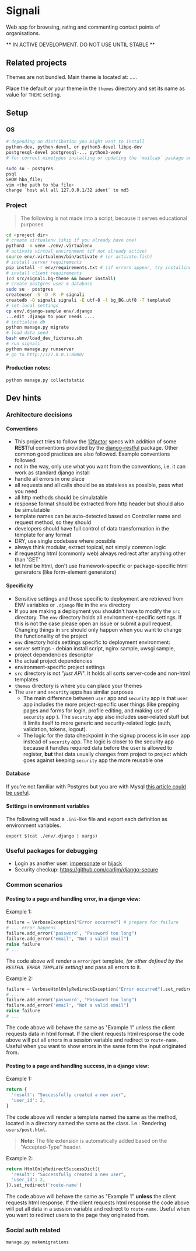 
# Signali
Web app for browsing, rating and commenting contact points of organisations.

** IN ACTIVE DEVELOPMENT. DO NOT USE UNTIL STABLE **

## Related projects
Themes are not bundled. Main theme is located at: .....

Place the default or your theme in the `themes` directory and set its name as value for `THEME` setting. 

## Setup
### OS

```sh
# depending on distribution you might want to install 
python-dev, python-devel, or python3-devel libpq-dev
postgresql-devel postgresql-... python3-venv
# for correct mimetypes installing or updating the `mailcap` package on a RedHat-based distribution, or `mime-support` on a Debian distribution.

sudo su - postgres
psql
SHOW hba_file;
vim <the path to hba file>
change `host all all 127.0.0.1/32 ident` to md5
```

### Project

> The following is not made into a script, because it serves educational purposes
 
```sh
cd <project dir>
# create virtualenv (skip if you already have one)
python3 -m venv ./env/.virtualenv
# activate virtual environment (if not already active)
source env/.virtualenv/bin/activate # (or activate.fish)
# install server requirements
pip install -r env/requirements.txt # (if errors appear, try installing only Django first)
# install client requirements
(cd src/signali.bg-theme && bower install)
# create postgres user & database
sudo su - postgres
createuser -S -D -R -P signali
createdb -O signali signali -E utf-8 -l bg_BG.utf8 -T template0
# set local settings
cp env/.django-sample env/.django
...edit .django to your needs ....
# initialise db
python manage.py migrate
# load data seed
bash env/load_dev_fixtures.sh
# run signali
python manage.py runserver
# go to http://127.0.0.1:8000/
```

#### Production notes:

```
python manage.py collectstatic
```

## Dev hints

### Architecture decisions

#### Conventions
 - This project tries to follow the [12factor](http://12factor.net/) specs with addition of some 
 **REST**ful conventions provided by the [django-restful](https://github.com/obshtestvo-utilities/django-restful) package. 
 Other common good practices are also followed.
 Example conventions followed:
  - not in the way, only use what you want from the conventions, i.e. it can work as standard django install
  - handle all errors in one place
  - all requests and all calls should be as stateless as possible, pass what you need
  - all http methods should be simulatable 
  - response format should be extracted from http header but should also be simulatable
  - template names can be auto-detected based on Controller name and request method, so they should 
  - developers should have full control of data transformation in the template for any format
  - DRY, use single codebase where possible
  - always think modular, extract topical, not simply common logic
  - if requesting html (commonly web) always redirect after anything other than 'GET'
  - let html be html, don't use framework-specific or package-specific html generators (like form-element generators)  
  
#### Specificity
 - Sensitive settings and those specific to deployment are retrieved from ENV variables or `.django` file in the `env`
 directory
 - If you are making a deployment you shouldn't have to modify the `src` directory. The `env` directory holds
   all environment-specific settings. If this is not the case please open an issue or submit a pull request. Changing
   things in `src` should only happen when you want to change the functionality of the project 
 - `env` directory holds settings specific to deployment environment:
  - server settings - debian install script, nginx sample, uwsgi sample, 
  - project dependencies descriptor
  - the actual project dependencies
  - environment-specific project settings
 - `src` directory is not "*just API*". It holds all sorts server-code and non-html templates
 - `themes` directory is where you can place your themes
 - The `user` and `security` apps has similar purposes 
   - The main difference between `user` app and `security` app is that `user` app includes the more project-specific 
   user things (like prepping pages and forms for login, profile editing, and making use of `security` app ).
   The `security` app also includes user-related stuff but it limits itself to more generic and security-related 
   logic (auth, validation, tokens, logout). 
   - The logic for the data checkpoint in the signup process is in `user` app instead of `security` app. The logic is closer to
   the security app because it handles required data before the user is allowed to register, **but** that data usually changes
   from project to project which goes against keeping `security` app the more reusable one

#### Database

If you're not familiar with Postgres but you are with Mysql [this article could be useful](http://crashmag.net/mysql-and-postgresql-rosetta-stone).

#### Settings in environment variables
The following will read a `.ini`-like file and export each definition as environment variables.
```
export $(cat ./env/.django | xargs)
```

### Useful packages for debugging
 - Login as another user: [impersonate](https://bitbucket.org/petersanchez/django-impersonate) or [hijack](https://github.com/arteria/django-hijack)
 - Security checkup: https://github.com/carljm/django-secure

### Common scenarios

#### Posting to a page and handling error, in a django view:

Example 1:

```python
failure = VerboseException("Error occurred") # prepare for failure
# ... error happens
failure.add_error('password', "Password too long")
failure.add_error('email', "Not a valid email")
raise failure
# ...

```

The code above will render a `error/get` template, *(or other defined by the `RESTFUL_ERROR_TEMPLATE` setting)* and
pass all errors to it.

Example 2:

```python
failure = VerboseHtmlOnlyRedirectException("Error occurred").set_redirect('route-name')
# ...
failure.add_error('password', "Password too long")
failure.add_error('email', "Not a valid email")
raise failure
# ...

```

The code above will behave the same as "Example 1" unless the client requests data in html format.
If the client requests html response the code above will put all errors in a session variable 
and redirect to `route-name`. Useful when you want to show errors in the same form the input originated from.
 

#### Posting to a page and handling success, in a django view:

Example 1:

```python
return {
  'result': "Successfully created a new user", 
  'user_id': 2, 
}
```

The code above will render a template named the same as the method, located in a directory named the same as the class.
I.e.: Rendering `users/post.html`. 

> **Note:** The file extension is automatically added based on the "Accepted-Type" header.

Example 2:

```python
return HtmlOnlyRedirectSuccessDict({
  'result': "Successfully created a new user", 
  'user_id': 2, 
}).set_redirect('route-name')

```

The code above will behave the same as "Example 1" **unless** the client requests html response. 
If the client requests html response the code above will put all data in a session variable and 
redirect to `route-name`. Useful when you want to redirect users to the page they originated from.

### Social auth related

```
manage.py makemigrations
```